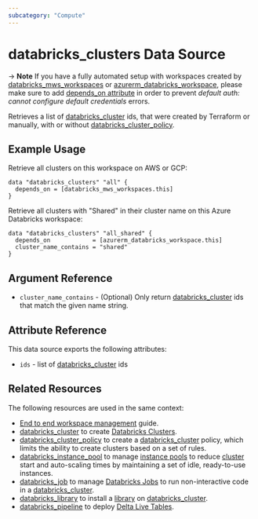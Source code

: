 ```yaml
---
subcategory: "Compute"
---
```

# databricks_clusters Data Source

-> **Note** If you have a fully automated setup with workspaces created by [databricks_mws_workspaces](../resources/mws_workspaces.md) or [azurerm_databricks_workspace](https://registry.terraform.io/providers/hashicorp/azurerm/latest/docs/resources/databricks_workspace), please make sure to add [depends_on attribute](../guides/troubleshooting.md#data-resources-and-authentication-is-not-configured-errors) in order to prevent _default auth: cannot configure default credentials_ errors.

Retrieves a list of [databricks_cluster](../resources/cluster.md#cluster_id) ids, that were created by Terraform or manually, with or without [databricks_cluster_policy](../resources/cluster_policy.md).

## Example Usage

Retrieve all clusters on this workspace on AWS or GCP:

```hcl
data "databricks_clusters" "all" {
  depends_on = [databricks_mws_workspaces.this]
}
```

Retrieve all clusters with "Shared" in their cluster name on this Azure Databricks workspace:

```hcl
data "databricks_clusters" "all_shared" {
  depends_on            = [azurerm_databricks_workspace.this]
  cluster_name_contains = "shared"
}
```

## Argument Reference

* `cluster_name_contains` - (Optional) Only return [databricks_cluster](../resources/cluster.md#cluster_id) ids that match the given name string.

## Attribute Reference

This data source exports the following attributes:

* `ids` - list of [databricks_cluster](../resources/cluster.md#cluster_id) ids

## Related Resources

The following resources are used in the same context:

* [End to end workspace management](../guides/workspace-management.md) guide.
* [databricks_cluster](../resources/cluster.md) to create [Databricks Clusters](https://docs.databricks.com/clusters/index.html).
* [databricks_cluster_policy](../resources/cluster_policy.md) to create a [databricks_cluster](../resources/cluster.md) policy, which limits the ability to create clusters based on a set of rules.
* [databricks_instance_pool](../resources/instance_pool.md) to manage [instance pools](https://docs.databricks.com/clusters/instance-pools/index.html) to reduce [cluster](../resources/cluster.md) start and auto-scaling times by maintaining a set of idle, ready-to-use instances.
* [databricks_job](../resources/job.md) to manage [Databricks Jobs](https://docs.databricks.com/jobs.html) to run non-interactive code in a [databricks_cluster](../resources/cluster.md).
* [databricks_library](../resources/library.md) to install a [library](https://docs.databricks.com/libraries/index.html) on [databricks_cluster](../resources/cluster.md).
* [databricks_pipeline](../resources/pipeline.md) to deploy [Delta Live Tables](https://docs.databricks.com/data-engineering/delta-live-tables/index.html).
